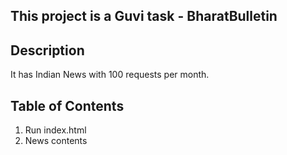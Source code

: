 ## This project is a Guvi task - BharatBulletin

## Description
It has Indian News with 100 requests per month.

## Table of Contents
1. Run index.html
2. News contents


